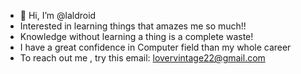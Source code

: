 - 👋 Hi, I’m @laldroid
- Interested in learning things that amazes me so much!!
- Knowledge without learning a thing is a complete waste!
- I have a great confidence in Computer field than my whole career
- To reach out me , try this email: lovervintage22@gmail.com

<!---
laldroid/laldroid is a ✨ special ✨ repository because its `README.md` (this file) appears on your GitHub profile.
You can click the Preview link to take a look at your changes.
--->
